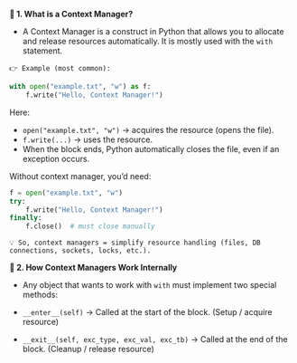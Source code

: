 **🌟 1. What is a Context Manager?**

- A Context Manager is a construct in Python that allows you to allocate and release resources automatically.
It is mostly used with the `with` statement.

`👉 Example (most common):`
```python
with open("example.txt", "w") as f:
    f.write("Hello, Context Manager!")
```
Here:

- `open("example.txt", "w")` → acquires the resource (opens the file).
- `f.write(...)` → uses the resource.
- When the block ends, Python automatically closes the file, even if an exception occurs.

Without context manager, you’d need:
```python
f = open("example.txt", "w")
try:
    f.write("Hello, Context Manager!")
finally:
    f.close()  # must close manually
```
`💡 So, context managers = simplify resource handling (files, DB connections, sockets, locks, etc.).`

**🌟 2. How Context Managers Work Internally**

- Any object that wants to work with `with` must implement two special methods:

- `__enter__(self)` → Called at the start of the block. (Setup / acquire resource)

- `__exit__(self, exc_type, exc_val, exc_tb)` → Called at the end of the block. (Cleanup / release resource)

